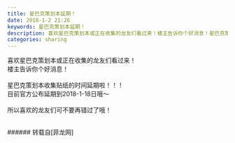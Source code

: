 ```yaml
---
title: 星巴克策划本延期！
date: 2018-1-2 21:26
keywords: 星巴克策划本延期！
description: 喜欢星巴克策划本或正在收集的龙友们看过来！楼主告诉你个好消息！星巴克策划本收集贴纸的时间延期啦！！！目前官方公布延期到2018-1-18日哦～所以喜欢的龙友们可不要再错过了哦！
categories: sharing
---
```

<td class="t_f" id="postmessage_1071128">

喜欢星巴克策划本或正在收集的龙友们看过来！<br/>
楼主告诉你个好消息！<br/>
<br/>
星巴克策划本收集贴纸的时间延期啦！！！<br/>
目前官方公布延期到2018-1-18日哦～<br/>
<br/>
所以喜欢的龙友们可不要再错过了哦！<br/>
<img alt="" border="0" class="zoom" data-cf-modified-7611b907151df0021ebdb3e0-="" file="http://www.flw.ph/data/appbyme/upload/image/201801/02/ImowiLuwbRlV.jpg" id="aimg_N4ao4" lazyloadthumb="1" onclick="" onmouseover="" src="http://www.flw.ph/data/appbyme/upload/image/201801/02/ImowiLuwbRlV.jpg"/><br/>
<br/>
</td>
###### 转载自[菲龙网]
